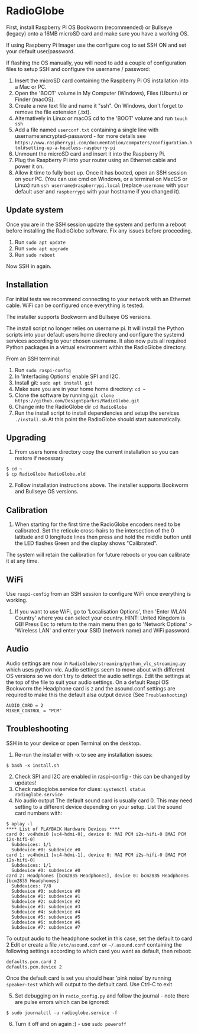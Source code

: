 # RadioGlobe
First, install Raspberry Pi OS Bookworm (recommended) or Bullseye (legacy) onto a 16MB microSD card and make sure you have a working OS.

If using Raspberry Pi Imager use the configure cog to set SSH ON and set your default user/password. 

If flashing the OS manually, you will need to add a couple of configuration files to setup SSH and configure the username / password:
1. Insert the microSD card containing the Raspberry Pi OS installation into a Mac or PC.
2. Open the 'BOOT' volume in My Computer (Windows), Files (Ubuntu) or Finder (macOS).
3. Create a new text file and name it "ssh".  On Windows, don't forget to remove the file extension (.txt).
4. Alternatively in Linux or macOS cd to the 'BOOT' volume and run `touch ssh`
5. Add a file named `userconf.txt` containing a single line with username:encrypted-password - for more details see `https://www.raspberrypi.com/documentation/computers/configuration.html#setting-up-a-headless-raspberry-pi`
6. Unmount the microSD card and insert it into the Raspberry Pi.
7. Plug the Raspberry Pi into your router using an Ethernet cable and power it on.
8. Allow it time to fully boot up. Once it has booted, open an SSH session on your PC. (You can use cmd on Windows, or a terminal on MacOS or Linux) run `ssh username@raspberrypi.local` (replace `username` with your default user and `raspberrypi` with your hostname if you changed it).

## Update system
Once you are in the SSH session update the system and perform a reboot before installing the RadioGlobe software. Fix any issues before proceeding.
1. Run `sudo apt update`
2. Run `sudo apt upgrade`
3. Run `sudo reboot`

Now SSH in again.

## Installation
For initial tests we recommend connecting to your network with an Ethernet cable. WiFi can be configured once everything is tested.

The installer supports Bookworm and Bullseye OS versions.

The install script no longer relies on username pi. It will install the Python scripts into your default users home directory and configure the systemd services according to your chosen username. It also now puts all required Python packages in a virtual environment within the RadioGlobe directory.

From an SSH terminal:
1. Run `sudo raspi-config`
2. In 'Interfacing Options' enable SPI and I2C.
3. Install git: `sudo apt install git`
4. Make sure you are in your home home directory: `cd ~`
5. Clone the software by running `git clone https://github.com/DesignSparkrs/RadioGlobe.git`
6. Change into the RadioGlobe dir `cd RadioGlobe`
7. Run the install script to install dependencies and setup the services `./install.sh`
At this point the RadioGlobe should start automatically.

## Upgrading
1. From users home directory copy the current installation so you can restore if necessary
```
$ cd ~
$ cp RadioGlobe RadioGlobe.old
```
2. Follow installation instructions above. The installer supports Bookworm and Bullseye OS versions.

## Calibration
1. When starting for the first time the RadioGlobe encoders need to be calibrated. Set the reticule cross-hairs to the intersection of the 0 latitude and 0 longitude lines then press and hold the middle button until the LED flashes Green and the display shows "Calibrated".

The system will retain the calibration for future reboots or you can calibrate it at any time. 

## WiFi
Use `raspi-config` from an SSH session to configure WiFi once everything is working.

1. If you want to use WiFi, go to 'Localisation Options', then 'Enter WLAN Country' where you can select your country.
   HINT: United Kingdom is GB!  Press Esc to return to the main menu then go to 'Network Options' > 'Wireless LAN' and
   enter your SSID (network name) and WiFi password.

## Audio
Audio settings are now in `RadioGlobe/streaming/python_vlc_streaming.py` which uses python-vlc. Audio settings seem to move about with different OS versions so we don't try to detect the audio settings.
Edit the settings at the top of the file to suit your audio settings. On a default Raspi OS Bookworm the Headphone card is `2` and the asound.conf settings are required to make this the default alsa output device (See `Troubleshooting`) 
```
AUDIO_CARD = 2
MIXER_CONTROL = "PCM"
```

## Troubleshooting
SSH in to your device or open Terminal on the desktop.
1. Re-run the installer with -x to see any installation issues:
```
$ bash -x install.sh
```
2. Check SPI and I2C are enabled in raspi-config - this can be changed by updates!
3. Check radioglobe.service for clues: `systemctl status radioglobe.service`
4. No audio output
The default sound card is usually card 0. This may need setting to a different device depending on your setup.
List the sound card numbers with:
```
$ aplay -l
**** List of PLAYBACK Hardware Devices ****
card 0: vc4hdmi0 [vc4-hdmi-0], device 0: MAI PCM i2s-hifi-0 [MAI PCM i2s-hifi-0]
  Subdevices: 1/1
  Subdevice #0: subdevice #0
card 1: vc4hdmi1 [vc4-hdmi-1], device 0: MAI PCM i2s-hifi-0 [MAI PCM i2s-hifi-0]
  Subdevices: 1/1
  Subdevice #0: subdevice #0
card 2: Headphones [bcm2835 Headphones], device 0: bcm2835 Headphones [bcm2835 Headphones]
  Subdevices: 7/8
  Subdevice #0: subdevice #0
  Subdevice #1: subdevice #1
  Subdevice #2: subdevice #2
  Subdevice #3: subdevice #3
  Subdevice #4: subdevice #4
  Subdevice #5: subdevice #5
  Subdevice #6: subdevice #6
  Subdevice #7: subdevice #7
```

To output audio to the headphone socket in this case, set the default to card 2
Edit or create a file `/etc/asound.conf` or `~/.asound.conf` containing the following settings according to which card you want as default, then reboot:
```
defaults.pcm.card 2
defaults.pcm.device 2
```
Once the default card is set you should hear 'pink noise' by running `speaker-test` which will output to the default card. Use Ctrl-C to exit

5. Set debugging on in `radio_config.py` and follow the journal - note there are pulse errors which can be ignored:
```
$ sudo journalctl -u radioglobe.service -f
```
6. Turn it off and on again :) - use `sudo poweroff`

